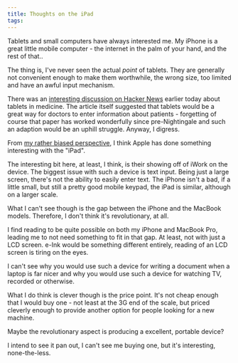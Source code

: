 ```yaml
---
title: Thoughts on the iPad
tags: 
---
```


Tablets and small computers have always interested me. My iPhone is a great little mobile computer - the internet in the palm of your hand, and the rest of that..

The thing is, I've never seen the actual *point* of tablets. They are generally not convenient enough to make them worthwhile, the wrong size, too limited and have an awful input mechanism.

There was an [interesting discussion on Hacker News](http://news.ycombinator.com/item?id=1077772 "Hacker News | The Healthcare System: An Apple Tablet's Biggest Opportunity") earlier today about tablets in medicine. The article itself suggested that tablets would be a great way for doctors to enter information about patients - forgetting of course that paper has worked wonderfully since pre-Nightingale and such an adaption would be an uphill struggle. Anyway, I digress.

From [my rather biased perspective](https://nickcharlton.net/new-macbook-pro "nickcharlton.net/blog"), I think Apple has done something interesting with the 
"iPad". 

The interesting bit here, at least, I think, is their showing off of iWork on the device. The biggest issue with such a device is text input. Being just a large screen, there's not the ability to easily enter text. The iPhone isn't a bad, if a little small, but still a pretty good mobile keypad, the iPad is similar, although on a larger scale.

What I can't see though is the gap between the iPhone and the MacBook models. Therefore, I don't think it's revolutionary, at all. 

I find reading to be quite possible on both my iPhone and MacBook Pro, leading me to not need something to fit in that gap. At least, not with just a LCD screen. e-Ink would be something different entirely, reading of an LCD screen is tiring on the eyes.

I can't see why you would use such a device for writing a document when a laptop is far nicer and why you would use such a device for watching TV, recorded or otherwise.

What I do think is clever though is the price point. It's not cheap enough that I would buy one - not least at the 3G end of the scale, but priced cleverly enough to provide another option for people looking for a new machine.

Maybe the revolutionary aspect is producing a excellent, portable device?

I intend to see it pan out, I can't see me buying one, but it's interesting, none-the-less.


